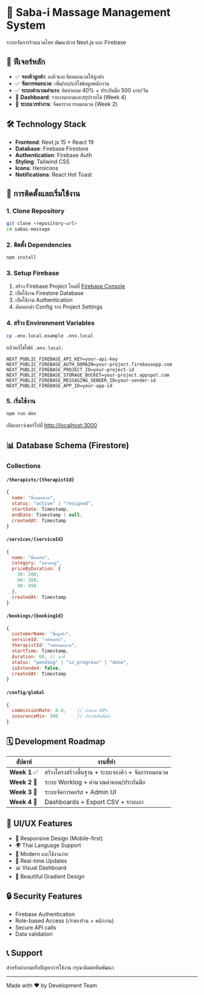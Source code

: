# 🌸 Saba-i Massage Management System

ระบบจัดการร้านนวดไทย พัฒนาด้วย Next.js และ Firebase

## 🎯 ฟีเจอร์หลัก

- ✅ **จองคิวลูกค้า**: ลงคิวและจัดหมอนวดให้ลูกค้า
- ✅ **จัดการหมอนวด**: เพิ่ม/ลบ/แก้ไขข้อมูลพนักงาน
- ✅ **ระบบคำนวณค่าแรง**: คิดค่าคอม 40% + ประกันมือ 500 บาท/วัน
- 🚧 **Dashboard**: รายงานยอดและสรุปรายได้ (Week 4)
- 🚧 **ระบบเวรทำงาน**: จัดตารางเวรหมอนวด (Week 2)

## 🛠️ Technology Stack

- **Frontend**: Next.js 15 + React 19
- **Database**: Firebase Firestore
- **Authentication**: Firebase Auth
- **Styling**: Tailwind CSS
- **Icons**: Heroicons
- **Notifications**: React Hot Toast

## 🚀 การติดตั้งและเริ่มใช้งาน

### 1. Clone Repository
```bash
git clone <repository-url>
cd sabai-massage
```

### 2. ติดตั้ง Dependencies
```bash
npm install
```

### 3. Setup Firebase
1. สร้าง Firebase Project ใหม่ที่ [Firebase Console](https://console.firebase.google.com)
2. เปิดใช้งาน Firestore Database
3. เปิดใช้งาน Authentication
4. คัดลอกค่า Config จาก Project Settings

### 4. สร้าง Environment Variables
```bash
cp .env.local.example .env.local
```

แล้วแก้ไขไฟล์ `.env.local`:
```env
NEXT_PUBLIC_FIREBASE_API_KEY=your-api-key
NEXT_PUBLIC_FIREBASE_AUTH_DOMAIN=your-project.firebaseapp.com
NEXT_PUBLIC_FIREBASE_PROJECT_ID=your-project-id
NEXT_PUBLIC_FIREBASE_STORAGE_BUCKET=your-project.appspot.com
NEXT_PUBLIC_FIREBASE_MESSAGING_SENDER_ID=your-sender-id
NEXT_PUBLIC_FIREBASE_APP_ID=your-app-id
```

### 5. เริ่มใช้งาน
```bash
npm run dev
```

เปิดเบราว์เซอร์ไปที่ [http://localhost:3000](http://localhost:3000)

## 📊 Database Schema (Firestore)

### Collections

#### `/therapists/{therapistId}`
```javascript
{
  name: "ชื่อหมอนวด",
  status: "active" | "resigned",
  startDate: Timestamp,
  endDate: Timestamp | null,
  createdAt: Timestamp
}
```

#### `/services/{serviceId}`
```javascript
{
  name: "ชื่อคอร์ส",
  category: "หมวดหมู่",
  priceByDuration: {
    30: 200,
    60: 300,
    90: 450
  },
  createdAt: Timestamp
}
```

#### `/bookings/{bookingId}`
```javascript
{
  customerName: "ชื่อลูกค้า",
  serviceId: "รหัสคอร์ส",
  therapistId: "รหัสหมอนวด",
  startTime: Timestamp,
  duration: 60, // นาที
  status: "pending" | "in_progress" | "done",
  isExtended: false,
  createdAt: Timestamp
}
```

#### `/config/global`
```javascript
{
  commissionRate: 0.4,    // ค่าคอม 40%
  insuranceMin: 500       // ประกันมือขั้นต่ำ
}
```

## 🗓️ Development Roadmap

| สัปดาห์ | งานที่ทำ |
|---------|----------|
| **Week 1** ✅ | สร้างโครงสร้างพื้นฐาน + ระบบจองคิว + จัดการหมอนวด |
| **Week 2** 🚧 | ระบบ Worklog + คำนวณค่าคอม/ประกันมือ |
| **Week 3** 🚧 | ระบบจัดการคอร์ส + Admin UI |
| **Week 4** 🚧 | Dashboards + Export CSV + ระบบลา |

## 🎨 UI/UX Features

- 📱 Responsive Design (Mobile-first)
- 🌍 Thai Language Support
- 🎯 Modern และใช้งานง่าย
- 🔄 Real-time Updates
- 📊 Visual Dashboard
- 🎨 Beautiful Gradient Design

## 🔒 Security Features

- Firebase Authentication
- Role-based Access (เจ้าของร้าน + พนักงาน)
- Secure API calls
- Data validation

## 📞 Support

สำหรับคำถามหรือปัญหาการใช้งาน กรุณาติดต่อทีมพัฒนา

---

Made with ❤️ by Development Team
